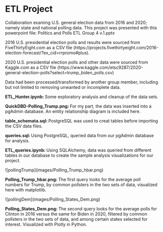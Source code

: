 # ETL Project
<p>Collaboration examing U.S. general election data from 2016 and 2020; namely state and national polling data.  This project was presented with this powerpoint file: Politics and Polls ETL Group 4 v.1.pptx</p>
<p>2016 U.S. presidential election polls and results were sourced from FiveThirtyEight.com as a CSV file (https://projects.fivethirtyeight.com/2016-election-forecast/?ex_cid=rrpromo#plus).</p>
<p>2020 U.S. presidential election polls and other data were sourced from Kaggle.com as a CSV file (https://www.kaggle.com/etsc9287/2020-general-election-polls?select=trump_biden_polls.csv)</p>
<p>Data had been processed/transformed by another group member, including but not limited to removing unwanted or incomplete data.</p>
<p><strong>ETL_Hunter.ipynb: </strong>Some exploratory analysis and cleanup of the data sets.</p>
<p><strong>QuickDBD-Polling_Trump.png: </strong>For my part, the data was inserted into a pgAdmin database.  An entity relationship diagram is included here.</p>
<p><strong>table_schemata.sql: </strong>PostgreSQL was used to creat tables before importing the CSV data files.</p>
<p><strong>queries.sql: </strong>Using PostgreSQL, queried data from our pgAdmin database for analysis.</p>
<p><strong>ETL_queries.ipynb: </strong>Using SQLAlchemy, data was queried from different tables in our database to create the sample analysis visualizations for our project.</p>
![pollingTrump](images/Polling_Trump_hbar.png)
<p><strong>Polling_Trump_hbar.png: </strong>The first query looks for the average poll numbers for Trump, by common pollsters in the two sets of data, visualized here with matplotlib.</p>
![pollingDem](images/Polling_States_Dem.png)
<p><strong>Polling_States_Dem.png: </strong>The second query looks for the average polls for Clinton in 2016 versus the same for Biden in 2020, filtered by common pollsters in the two sets of data, and among certain states selected for interest.  Visualized with Plotly in Python.